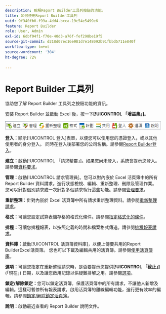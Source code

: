 ```yaml
---
description: 瞭解Report Builder工具列按鈕的功能。
title: 如何使用Report Builder工具列
uuid: 9f340fb0-f99a-4dd4-bcca-19c54e5499e6
feature: Report Builder
role: User, Admin
exl-id: 6dbf94f1-f70e-40d3-a76f-fef298be19f5
source-git-commit: d218d07ec16e981d7e148092b91fbbd5711e840f
workflow-type: tm+mt
source-wordcount: '304'
ht-degree: 72%

---
```


# Report Builder 工具列

協助您了解 Report Builder 工具列之按鈕功能的資訊。

安裝 Report Builder 並啟動 Excel 後，按一下&#x200B;**[!UICONTROL 「增益集」]**。

![Report Builder工具列圖示](assets/report_builder_toolbar.png)

**登入：**&#x200B;顯示[!UICONTROL 登入]表單，以便您可以使用您的憑證登入，或以其他使用者的身分登入。 同時在登入後部署您的公司名稱。請參閱[Report Builder登入](/help/analyze/report-builder/setup/login.md)。

**建立：**&#x200B;啟動[!UICONTROL 「請求精靈」]。如果您尚未登入，系統會提示您登入。請參閱[資料要求](/help/analyze/report-builder/data-requests/data-requests.md)。

**管理：**&#x200B;啟動[!UICONTROL 請求管理員]。您可以對內嵌於 Excel 活頁簿中的所有 Report Builder 資料請求，進行狀態檢視、編輯、重新整理、刪除及管理作業。您可以針對個別請求或一次針對多個請求執行這些功能。請參閱[管理要求](/help/analyze/report-builder/manage-requests/r-arb-manage-requests.md)。

**重新整理：**&#x200B;針對內嵌於 Excel 活頁簿中所有請求重新整理資料。請參閱[重新整理請求](/help/analyze/report-builder/manage-requests/t-refresh-a-request.md)。

**格式：**&#x200B;可讓您設定試算表儲存格的格式化條件。請參閱[指定格式化的條件](/help/analyze/report-builder/manage-requests/specify-conditional-formatting.md)。

**排程：**&#x200B;可讓您排程報表，以按照定義的時間和檔案格式傳送。請參閱[排程報表請求](/help/analyze/report-builder/schedule-report-requests.md)。

**資料庫：**&#x200B;啟動[!UICONTROL 活頁簿資料庫]，以便上傳要共用的Report BuilderExcel活頁簿。 您也可以下載及編輯共用的活頁簿。請參閱[使用活頁簿庫](/help/analyze/report-builder/workbook-library/t-upload-a-workbook.md)。

**選項：**&#x200B;可讓您指定在重新整理請求時，是否要提示您提供&#x200B;**[!UICONTROL 「截止」]** (「現在」) 日期，以及讓您啟用記錄以供疑難排解之用。請參閱[選項](/help/analyze/report-builder/options.md)。

**鎖定/解除鎖定：**&#x200B;您可以鎖定活頁簿，保護活頁簿中的所有請求，不讓他人新增及編輯。這樣可暫停所有報表請求，啟用活頁簿的離線編輯功能，進行更有效率的編輯。請參閱[鎖定/解除鎖定活頁簿](/help/analyze/report-builder/workbook-library/protect-wb.md)。

**說明：**&#x200B;啟動最近查看的 Report Builder 說明文件。
